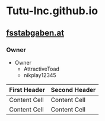 # **Tutu-Inc.github.io**
## [fsstabgaben.at](http://www.fsstabgaben.at)

###  Owner

* Owner
    * AttractiveToad
    * nikplay12345

| First Header  | Second Header |
| ------------- | ------------- |
| Content Cell  | Content Cell  |
| Content Cell  | Content Cell  |